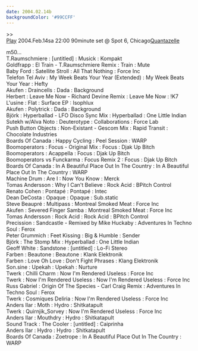 ```yaml
---
date: 2004.02.14b
backgroundColor: '#99CCFF'
---
```


\>>[  
Play](http://www.spsound.com/) 2004.Feb.14sa 22:00 90minute set @ Spot 6, Chicago[Quantazelle](http://www.quantazelle.com/)  


m50...  
T.Raumschmiere : \[untitled\] : Musick : Kompakt  
Goldfrapp : El Train - T.Raumschmiere Remix : Train : Mute  
Baby Ford : Satellite Stroll : All That Nothing : Force Inc  
Telefon Tel Aviv : My Week Beats Your Year (Extended) : My Week Beats Your Year : Hefty  
Akufen : Draincells : Dada : Background  
Herbert : Leave Me Now - Richard Devine Remix : Leave Me Now : !K7  
L'usine : Flat : Surface EP : Isophlux  
Akufen : Polytrick : Dada : Background  
Björk : Hyperballad - LFO Disco Sync Mix : Hyperballad : One Little Indian  
Sutekh w/Alva Noto : Deuterotype : Collaborations : Force Lab  
Push Button Objects : Non-Existant - Gescom Mix : Rapid Transit : Chocolate Industries  
Boards Of Canada : Happy Cycling : Peel Session : WARP  
Boomoperators : Focus - Original Mix : Focus : Djak Up Bitch  
Boomoperators : Acappella : Focus : Djak Up Bitch  
Boomoperators vs Funckarma : Focus Remix 2 : Focus : Djak Up Bitch  
Boards Of Canada : In A Beautiful Place Out In The Country : In A Beautiful Place Out In The Country : WARP  
Machine Drum : Are I : Now You Know : Merck  
Tomas Andersson : Why I Can't Believe : Rock Acid : BPitch Control  
Renato Cohen : Pontapé : Pontapé : Intec  
Dean DeCosta : Opaque : Opaque : Sub.static  
Steve Beaupré : Multipass : Montreal Smoked Meat : Force Inc  
Akufen : Severed Finger Samba : Montreal Smoked Meat : Force Inc  
Tomas Andersson : Rock Acid : Rock Acid : BPitch Control  
Precission : Sandcastle - Remixed by Mike Huckaby : Adventures In Techno Soul : Ferox  
Peter Grummich : Feet Kissing : Big & Humble : Sender  
Björk : The Stomp Mix : Hyperballad : One Little Indian  
Geoff White : Sandstone : \[untitled\] : Lo-Fi Stereo  
Farben : Beautone : Beautone : Klank Elektronik  
Farben : Love Oh Love : Don't Fight Phrases : Klang Elektronik  
Son.sine : Upekah : Upekah : Nurture  
Twerk : Chilli Charm : Now I'm Rendered Useless : Force Inc  
Twerk : Now I'm Rendered Useless : Now I'm Rendered Useless : Force Inc  
Russ Gabriel : Origin Of The Species - Carl Craig Remix : Adventures In Techno Soul : Ferox  
Twerk : Cosmiques Deliria : Now I'm Rendered Useless : Force Inc  
Anders Ilar : Moth : Hydro : Shitkatapult  
Twerk : Quirnjik\_Sorvey : Now I'm Rendered Useless : Force Inc  
Anders Ilar : Mouthdry : Hydro : Shitkatapult  
Sound Track : The Cooler : \[untitled\] : Caiprinha  
Anders Ilar : Hydro : Hydro : Shitkatapult  
Boards Of Canada : Zoetrope : In A Beautiful Place Out In The Country : WARP